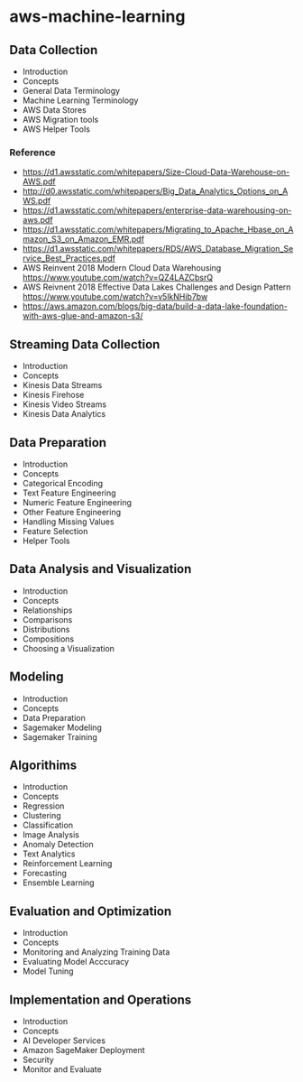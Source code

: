 # aws-machine-learning

## Data Collection
- Introduction
- Concepts
- General Data Terminology
- Machine Learning Terminology
- AWS Data Stores
- AWS Migration tools
- AWS Helper Tools

### Reference
- https://d1.awsstatic.com/whitepapers/Size-Cloud-Data-Warehouse-on-AWS.pdf
- http://d0.awsstatic.com/whitepapers/Big_Data_Analytics_Options_on_AWS.pdf
- https://d1.awsstatic.com/whitepapers/enterprise-data-warehousing-on-aws.pdf
- https://d1.awsstatic.com/whitepapers/Migrating_to_Apache_Hbase_on_Amazon_S3_on_Amazon_EMR.pdf
- https://d1.awsstatic.com/whitepapers/RDS/AWS_Database_Migration_Service_Best_Practices.pdf
- AWS Reinvent 2018 Modern Cloud Data Warehousing https://www.youtube.com/watch?v=QZ4LAZCbsrQ
- AWS Reivnent 2018 Effective Data Lakes Challenges and Design Pattern https://www.youtube.com/watch?v=v5lkNHib7bw
- https://aws.amazon.com/blogs/big-data/build-a-data-lake-foundation-with-aws-glue-and-amazon-s3/

## Streaming Data Collection
- Introduction
- Concepts
- Kinesis Data Streams
- Kinesis Firehose
- Kinesis Video Streams
- Kinesis Data Analytics

## Data Preparation
- Introduction
- Concepts
- Categorical Encoding
- Text Feature Engineering
- Numeric Feature Engineering
- Other Feature Engineering
- Handling Missing Values
- Feature Selection
- Helper Tools

## Data Analysis and Visualization
- Introduction
- Concepts
- Relationships
- Comparisons
- Distributions
- Compositions
- Choosing a Visualization

## Modeling
- Introduction
- Concepts
- Data Preparation
- Sagemaker Modeling
- Sagemaker Training

## Algorithims
- Introduction
- Concepts
- Regression
- Clustering
- Classification
- Image Analysis
- Anomaly Detection
- Text Analytics
- Reinforcement Learning
- Forecasting
- Ensemble Learning

## Evaluation and Optimization
- Introduction
- Concepts
- Monitoring and Analyzing Training Data
- Evaluating Model Acccuracy
- Model Tuning

## Implementation and Operations
- Introduction
- Concepts
- AI Developer Services
- Amazon SageMaker Deployment
- Security
- Monitor and Evaluate
